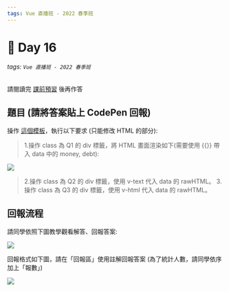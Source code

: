 ```yaml
---
tags: Vue 直播班 - 2022 春季班
---
```


# 🏅 Day 16
###### tags: `Vue 直播班 - 2022 春季班`

請閱讀完 [課前預習](https://hackmd.io/@hexschool/S1DJeKTdL/%2FRhud3_1PR9qv1RJyMfwUmA) 後再作答

題目 (請將答案貼上 CodePen 回報)
---
操作 [這個模板](https://codepen.io/hexschool/pen/mdWVPXM)，執行以下要求 (只能修改 HTML 的部分):

> 1.操作 class 為 Q1 的 div 標籤，將 HTML 畫面渲染如下(需要使用 {{}} 帶入 data 中的 money, debt):

![](https://i.imgur.com/m3Zbsao.png)

> 2.操作 class 為 Q2 的 div 標籤，使用 v-text 代入 data 的 rawHTML。
> 3.操作 class 為 Q3 的 div 標籤，使用 v-html 代入 data 的 rawHTML。

回報流程
---
請同學依照下圖教學觀看解答、回報答案:

![](https://i.imgur.com/QtL8zEW.png)

回報格式如下圖，請在「回報區」使用註解回報答案 (為了統計人數，請同學依序加上「報數」)

![](https://i.imgur.com/L7kyew8.png)

<!-- 解答
<div id="app">
   <div class="Q1">
     小明有 {{ money }} 元，扣掉負債 {{ debt }} 元，剩下 {{ money - debt }} 元
   </div>
   <div class="Q2" v-text="rawHTML">
   </div>
  <div class="Q3" v-html="rawHTML">
   </div>
</div>
-->
